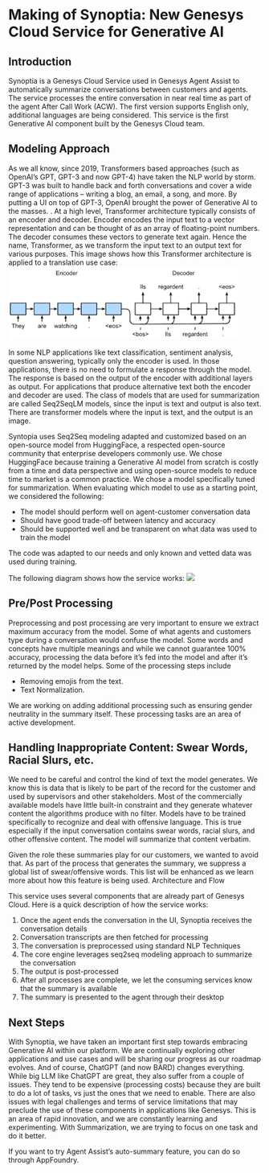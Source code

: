 # Making of Synoptia: New Genesys Cloud Service for Generative AI

## Introduction
Synoptia is a Genesys Cloud Service used in Genesys Agent Assist to automatically summarize conversations between customers and agents. The service processes the entire conversation in near real time as part of the agent After Call Work (ACW). The first version supports English only, additional languages are being considered. This service is the first Generative AI component built by the Genesys Cloud team.

## Modeling Approach
As we all know, since 2019, Transformers based approaches (such as OpenAI’s GPT, GPT-3 and now GPT-4) have taken the NLP world by storm. GPT-3 was built to handle back and forth conversations and cover a wide range of applications – writing a blog, an email, a song, and more. By putting a UI on top of GPT-3, OpenAI brought the power of Generative AI to the masses. .
At a high level, Transformer architecture typically consists of an encoder and decoder. Encoder encodes the input text to a vector representation and can be thought of as an array of floating-point numbers. The decoder consumes these vectors to generate text again. Hence the name, Transformer, as we transform the input text to an output text for various purposes.
This image shows how this Transformer architecture is applied to a translation use case:
![Translation via LLM](translate.png "Translation via LLM")


In some NLP applications like text classification, sentiment analysis, question answering, typically only the encoder is used. In those applications, there is no need to formulate a response through the model. The response is based on the output of the encoder with additional layers as output. For applications that produce alternative text both the encoder and decoder are used. The class of models that are used for summarization are called Seq2SeqLM models, since the input is text and output is also text. There are transformer models where the input is text, and the output is an image.

Syntopia uses Seq2Seq modeling adapted and customized based on an open-source model from HuggingFace, a respected open-source community that enterprise developers commonly use. We chose HuggingFace because training a Generative AI model from scratch is costly from a time and data perspective and using open-source models to reduce time to market is a common practice. 
We chose a model specifically tuned for summarization. When evaluating which model to use as a starting point, we considered the following:

* The model should perform well on agent-customer conversation data
* Should have good trade-off between latency and accuracy
* Should be supported well and be transparent on what data was used to train the model

The code was adapted to our needs and only known and vetted data was used during training.

The following diagram shows how the service works:
![](../Syntopia.png)
 
## Pre/Post Processing
Preprocessing and post processing are very important to ensure we extract maximum accuracy from the model. Some of what agents and customers type during a conversation would confuse the model. Some words and concepts have multiple meanings and while we cannot guarantee 100% accuracy, processing the data before it’s fed into the model and after it’s returned by the model helps. Some of the processing steps include

- Removing emojis from the text.
- Text Normalization.

We are working on adding additional processing such as ensuring gender neutrality in the summary itself. These processing tasks are an area of active development. 

## Handling Inappropriate Content: Swear Words, Racial Slurs, etc.
We need to be careful and control the kind of text the model generates. We know this is data that is likely to be part of the record for the customer and used by supervisors and other stakeholders. Most of the commercially available models have little built-in constraint and they generate whatever content the algorithms produce with no filter. Models have to be trained specifically to recognize and deal with offensive language. This is true especially if the input conversation contains swear words, racial slurs, and other offensive content. The model will summarize that content verbatim.

Given the role these summaries play for our customers, we wanted to avoid that. As part of the process that generates the summary, we suppress a global list of swear/offensive words. This list will be enhanced as we learn more about how this feature is being used.
Architecture and Flow

This service uses several components that are already part of Genesys Cloud. Here is a quick description of how the service works:

1. Once the agent ends the conversation in the UI, Synoptia receives the conversation details
2. Conversation transcripts are then fetched for processing
3. The conversation is preprocessed using standard NLP Techniques
4. The core engine leverages seq2seq modeling approach to summarize the conversation
5. The output is post-processed
6. After all processes are complete, we let the consuming services know that the summary is available
7. The summary is presented to the agent through their desktop
 
## Next Steps
With Synoptia, we have taken an important first step towards embracing Generative AI within our platform. We are continually exploring other applications and use cases and will be sharing our progress as our roadmap evolves. And of course, ChatGPT (and now BARD) changes everything. While big LLM like ChatGPT are great, they also suffer from a couple of issues. They tend to be expensive (processing costs) because they are built to do a lot of tasks, vs just the ones that we need to enable. There are also issues with legal challenges and terms of service limitations that may preclude the use of these components in applications like Genesys. This is an area of rapid innovation, and we are constantly learning and experimenting. With Summarization, we are trying to focus on one task and do it better.

If you want to try Agent Assist’s auto-summary feature, you can do so through AppFoundry. 

